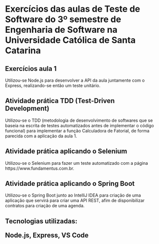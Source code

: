 <h1>Exercícios das aulas de Teste de Software do 3º semestre de Engenharia de Software na Universidade Católica de Santa Catarina</h1> 

<h2>Exercícios aula 1</h2> 
<p>Utilizou-se Node.js para desenvolver a API da aula juntamente com o Express, realizando-se então um teste unitário.</p>

<h2>Atividade prática TDD (Test-Driven Development)</h2> 
<p>Utilizou-se o TDD (metodologia de desenvolvimento de softwares que se baseia na escrita de testes automatizados antes de implementar o código funcional) para implementar a função Calculadora de Fatorial, de forma parecida com a aplicação da aula 1.</p>

<h2>Atividade prática aplicando o Selenium</h2>
<p>Utilizou-se o Selenium para fazer um teste automatizado com a página https://www.fundamentus.com.br.</p>

<h2>Atividade prática aplicando o Spring Boot</h2>
<p>Utilizou-se o Spring Boot junto ao IntelliJ IDEA para criação de uma aplicação que servirá para criar uma API REST, afim de disponibilizar contratos para criação de uma agenda.</p>

<h2> Tecnologias utilizadas:
<p>Node.js, Express, VS Code</p>
